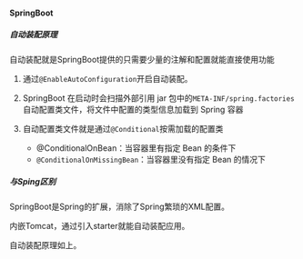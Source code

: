 #### SpringBoot

##### 自动装配原理

自动装配就是SpringBoot提供的只需要少量的注解和配置就能直接使用功能

1. 通过`@EnableAutoConfiguration`开启自动装配。

2. SpringBoot 在启动时会扫描外部引用 jar 包中的`META-INF/spring.factories`自动配置类文件，将文件中配置的类型信息加载到 Spring 容器
3. 自动配置类文件就是通过`@Conditional`按需加载的配置类
	- @ConditionalOnBean：当容器里有指定 Bean 的条件下
	- `@ConditionalOnMissingBean`：当容器里没有指定 Bean 的情况下

##### 与Sping区别

SpringBoot是Spring的扩展，消除了Spring繁琐的XML配置。

内嵌Tomcat，通过引入starter就能自动装配应用。

自动装配原理如上。

